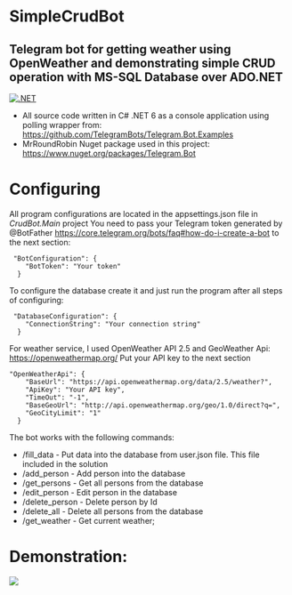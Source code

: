 # SimpleCrudBot
## Telegram bot for getting weather using OpenWeather and demonstrating simple CRUD operation with MS-SQL Database over ADO.NET

[![.NET](https://github.com/Ledrunning/CrudBot/actions/workflows/dotnet.yml/badge.svg)](https://github.com/Ledrunning/CrudBot/actions/workflows/dotnet.yml)

* All source code written in C# .NET 6 as a console application using polling wrapper from: https://github.com/TelegramBots/Telegram.Bot.Examples
* MrRoundRobin Nuget package used in this project: https://www.nuget.org/packages/Telegram.Bot

# Configuring

All program configurations are located in the appsettings.json file in *CrudBot.Main* project
You need to pass your Telegram token generated by @BotFather https://core.telegram.org/bots/faq#how-do-i-create-a-bot
to the next section:

```
 "BotConfiguration": {
    "BotToken": "Your token"
  }
```
To configure the database create it and just run the program after all steps of configuring:

```
 "DatabaseConfiguration": {
    "ConnectionString": "Your connection string"
  }
```

For weather service, I used OpenWeather API 2.5 and GeoWeather Api: https://openweathermap.org/
Put your API key to the next section

```
"OpenWeatherApi": {
    "BaseUrl": "https://api.openweathermap.org/data/2.5/weather?",
    "ApiKey": "Your API key",
    "TimeOut": "-1",
    "BaseGeoUrl": "http://api.openweathermap.org/geo/1.0/direct?q=",
    "GeoCityLimit": "1"
  }
```

The bot works with the following commands:

* /fill_data       - Put data into the database from user.json file. This file included in the solution
* /add_person      - Add person into the database
* /get_persons     - Get all persons from the database
* /edit_person     - Edit person in the database
* /delete_person   - Delete person by Id
* /delete_all      - Delete all persons from the database
* /get_weather     - Get current weather;

# Demonstration:


![](simpleCrudBot.gif)
